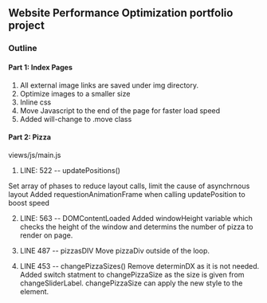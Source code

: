 ## Website Performance Optimization portfolio project


### Outline

#### Part 1: Index Pages

1. All external image links are saved under img directory.
2. Optimize images to a smaller size
3. Inline css
4. Move Javascript to the end of the page for faster load speed
5. Added will-change to .move class


#### Part 2: Pizza

views/js/main.js

1. LINE: 522 -- updatePositions()
  
  Set array of phases to reduce layout calls, limit the cause of asynchrnous layout
  Added requestionAnimationFrame when calling updatePosition to boost speed

2. LINE: 563 -- DOMContentLoaded
  Added windowHeight variable which checks the height of the window and determins the number of pizza to render on page.

3. LINE 487 -- pizzasDIV
  Move pizzaDiv outside of the loop.

4. LINE 453 -- changePizzaSizes()
  Remove determinDX as it is not needed. Added switch statment to changePizzaSize as the size is given from changeSliderLabel. changePizzaSize can apply the new style to the element.
